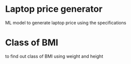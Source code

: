 # Laptop price generator
ML model to generate laptop price using the specifications

# Class of BMI 
to find out class of BMI using weight and height

